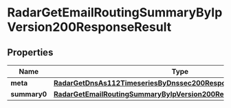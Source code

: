 

# RadarGetEmailRoutingSummaryByIpVersion200ResponseResult


## Properties

| Name | Type | Description | Notes |
|------------ | ------------- | ------------- | -------------|
|**meta** | [**RadarGetDnsAs112TimeseriesByDnssec200ResponseResultMeta**](RadarGetDnsAs112TimeseriesByDnssec200ResponseResultMeta.md) |  |  |
|**summary0** | [**RadarGetEmailRoutingSummaryByIpVersion200ResponseResultSummary0**](RadarGetEmailRoutingSummaryByIpVersion200ResponseResultSummary0.md) |  |  |



